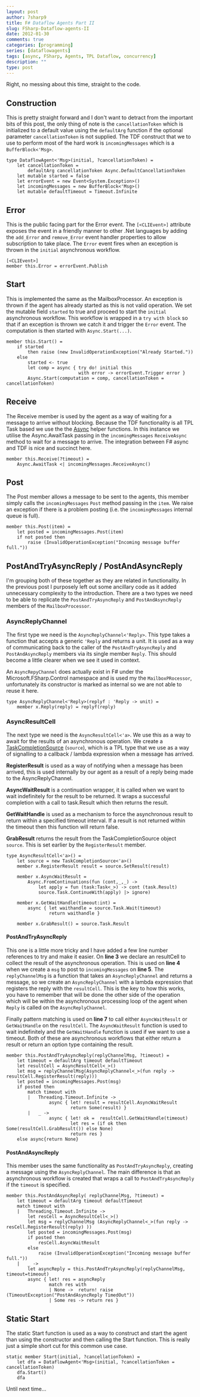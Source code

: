 ```yaml
---
layout: post
author: 7sharp9
title: F# Dataflow Agents Part II
slug: FSharp-Dataflow-agents-II
date: 2012-01-30
comments: true
categories: [programming]
series: [dataflowagents]
tags: [async, FSharp, Agents, TPL Dataflow, concurrency]
description: ""
type: post
---
```

Right, no messing about this time, straight to the code. 
## Construction
This is pretty straight forward and I don't want to detract from the important bits of this post, the only thing 
of note is the `cancellationToken` which is initialized to a default value using the `defaultArg` function if the 
optional parameter  `cancellationToken` is not supplied. The TDF construct that we to use to perform most of the hard 
work is `incomingMessages` which is a `BufferBlock<'Msg>`.
```
type DataflowAgent<'Msg>(initial, ?cancellationToken) =
    let cancellationToken = 
        defaultArg cancellationToken Async.DefaultCancellationToken
    let mutable started = false
    let errorEvent = new Event<System.Exception>()
    let incomingMessages = new BufferBlock<'Msg>()
    let mutable defaultTimeout = Timeout.Infinite
```

## Error
This is the public facing part for the Error event.  The `[<CLIEvent>]` attribute exposes the event in a friendly manner to other .Net languages by adding the `add_Error` and `remove_Error` event handler properties to allow subscription to take place.  The `Error` event fires when an exception is thrown in the `initial` asynchronous workflow.  
```
[<CLIEvent>]
member this.Error = errorEvent.Publish
```

## Start
This is implemented the same as the MailboxProcessor.  An exception is thrown if the agent has already started as this is not valid operation.  We set the mutable field `started` to true and proceed to start the `initial` asynchronous workflow.  This workflow is wrapped in a `try with block` so that if an exception is thrown we catch it and trigger the `Error` event.  The computation is then started with `Async.Start(...)`.
```
member this.Start() =
    if started 
        then raise (new InvalidOperationException("Already Started."))
    else
        started <- true
        let comp = async { try do! initial this 
                           with error -> errorEvent.Trigger error }
        Async.Start(computation = comp, cancellationToken = cancellationToken)
```

## Receive
The Receive member is used by the agent as a way of waiting for a message to arrive without blocking.  Because the TDF functionality is all TPL Task based we use the the [Async](http://msdn.microsoft.com/en-us/library/ee370232.aspx) helper functions.  In this instance we utilise the Async.AwaitTask passing in the `incomingMessages` `ReceiveAsync` method to wait for 
a message to arrive.  The integration between F# async and TDF is nice and succinct here.
```
member this.Receive(?timeout) = 
    Async.AwaitTask <| incomingMessages.ReceiveAsync()
```

## Post
The Post member allows a message to be sent to the agents, this member simply calls the `incomingMessages` `Post` method passing in the `item`.  We raise an exception if there is a problem posting (i.e. the `incomingMessages` internal queue is full). 
```
member this.Post(item) = 
    let posted = incomingMessages.Post(item)
    if not posted then
        raise (InvalidOperationException("Incoming message buffer full."))
```

## PostAndTryAsyncReply / PostAndAsyncReply
I'm grouping both of these together as they are related in functionality.  In the previous post I purposely left 
out some ancillary code as it added unnecessary complexity to the introduction.  There are a two types we need to be able to replicate the `PostAndTryAsyncReply` and `PostAndAsyncReply` members of the `MailboxProcessor`.

### AsyncReplyChannel
The first type we need is the `AsyncReplyChannel<'Reply>`.  This type takes a function that accepts a generic `'Reply` and returns a unit.  It is used as a way of communicating back to the caller of the `PostAndTryAsyncReply` and `PostAndAsyncReply` members via its single member `Reply`.  This should become a little clearer when we see it used in context.  

An `AsyncRepyChannel` does actually exist in F# under the Microsoft.FSharp.Control namespace and is used my the `MailboxPRocessor`, unfortunately its constructor is marked as internal so we are not able to reuse it here.

```
type AsyncReplyChannel<'Reply>(replyf : 'Reply -> unit) =
    member x.Reply(reply) = replyf(reply)
```

### AsyncResultCell
The next type we need is the `AsyncResultCell<'a>`.  We use this as a way to await for the results of an asynchronous operation.  We create a [TaskCompletionSource](http://msdn.microsoft.com/en-us/library/dd449174.aspx) (`source`), which is a TPL type that we use as a way of signalling to a callback / lambda expression when a message has arrived.  

**RegisterResult** is used as a way of notifying when a message has been arrived, this is used internally by our agent as a result of a reply being made to the AsyncReplyChannel.

**AsyncWaitResult** is a continuation wrapper, it is called when we want to wait indefinitely for the result to be returned.  It wraps a successful completion with a call to task.Result which then returns the result.

**GetWaitHandle** is used as a mechanism to force the asynchronous result to return within a specified timeout interval.  If a result is not returned within the timeout then this function will return false.

**GrabResult** returns the result from the TaskCompletionSource object `source`.  This is set earlier by the `RegisterResult` member.
```
type AsyncResultCell<'a>() =
    let source = new TaskCompletionSource<'a>()
    member x.RegisterResult result = source.SetResult(result)

    member x.AsyncWaitResult =
        Async.FromContinuations(fun (cont,_,_) -> 
            let apply = fun (task:Task<_>) -> cont (task.Result)
            source.Task.ContinueWith(apply) |> ignore)

    member x.GetWaitHandle(timeout:int) =
        async { let waithandle = source.Task.Wait(timeout)
                return waithandle }
                
    member x.GrabResult() = source.Task.Result
```

#### PostAndTryAsyncReply
This one is a little more tricky and I have added a few line number references to try and make it easier.  On **line 3** we 
declare an resultCell to collect the result of the asynchronous operation.  This is used on **line 4** when we create a `msg` 
to post to `incomingMessages` on **line 5**.  The `replyChannelMsg` is a function that takes an `AsyncReplyChannel` and returns 
a message, so we create an `AsyncReplyChannel` with a lambda expression that registers the reply with the `resultCell`.  This 
is the key to how this works, you have to remember that will be done the other side of the operation which will be within the 
asynchronous processing loop of the agent when `Reply` is called on the `AsyncReplyChannel`.  

Finally pattern matching is used on **line 7** to call either `AsyncWaitResult` or `GetWaitHandle` on the `resultCell`.  The `AsyncWaitResult` function is used to wait indefinitely and the `GetWaitHandle` function is used if we want to use a timeout.  Both of these are asynchronous workflows that either return a result or return an option type containing the result.  

```
member this.PostAndTryAsyncReply(replyChannelMsg, ?timeout) = 
    let timeout = defaultArg timeout defaultTimeout
    let resultCell = AsyncResultCell<_>()
    let msg = replyChannelMsg(AsyncReplyChannel<_>(fun reply -> resultCell.RegisterResult(reply)))
    let posted = incomingMessages.Post(msg)
    if posted then
        match timeout with
        |   Threading.Timeout.Infinite -> 
                async { let! result = resultCell.AsyncWaitResult
                        return Some(result) }  
        |   _ ->
                async { let! ok =  resultCell.GetWaitHandle(timeout)
                        let res = (if ok then Some(resultCell.GrabResult()) else None)
                        return res }
    else async{return None}
```

#### PostAndAsyncReply
This member uses the same functionality as `PostAndTryAsyncReply`, creating a message using the `AsyncReplyChannel`.  The main 
difference is that an asynchronous workflow is created that wraps a call to `PostAndTryAsyncReply` if the `timeout` is specified.

```
member this.PostAndAsyncReply( replyChannelMsg, ?timeout) =
    let timeout = defaultArg timeout defaultTimeout
    match timeout with
    |   Threading.Timeout.Infinite -> 
        let resCell = AsyncResultCell<_>()
        let msg = replyChannelMsg (AsyncReplyChannel<_>(fun reply -> resCell.RegisterResult(reply) ))
        let posted = incomingMessages.Post(msg)
        if posted then
            resCell.AsyncWaitResult
        else
            raise (InvalidOperationException("Incoming message buffer full."))
    |   _ ->
        let asyncReply = this.PostAndTryAsyncReply(replyChannelMsg, timeout=timeout) 
        async { let! res = asyncReply
                match res with 
                | None ->  return! raise (TimeoutException("PostAndAsyncReply TimedOut"))
                | Some res -> return res }
```

## Static Start
The static Start function is used as a way to construct and start the agent than using the constructor and then calling the Start function.  This is really just a simple short cut for this common use case.
```
static member Start(initial, ?cancellationToken) =
    let dfa = DataflowAgent<'Msg>(initial, ?cancellationToken = cancellationToken)
    dfa.Start()
    dfa
```

Until next time...